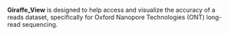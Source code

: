 **Giraffe_View** is designed to help access and visualize the accuracy of a reads dataset, specifically for Oxford Nanopore Technologies (ONT) long-read sequencing.

